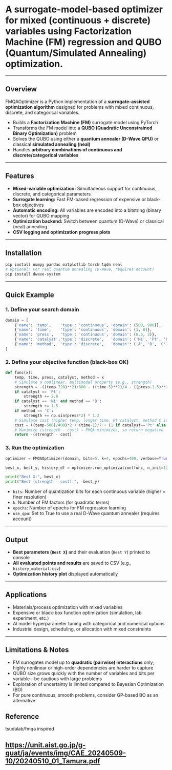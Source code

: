 
# A surrogate-model-based optimizer for mixed (continuous + discrete) variables using Factorization Machine (FM) regression and QUBO (Quantum/Simulated Annealing) optimization.

---

## Overview

FMQAOptimizer is a Python implementation of a **surrogate-assisted optimization algorithm** designed for problems with mixed continuous, discrete, and categorical variables.

* Builds a **Factorization Machine (FM)** surrogate model using PyTorch
* Transforms the FM model into a **QUBO (Quadratic Unconstrained Binary Optimization)** problem
* Solves the QUBO using either a **quantum annealer (D-Wave QPU)** or classical **simulated annealing (neal)**
* Handles **arbitrary combinations of continuous and discrete/categorical variables**

---

## Features

* **Mixed-variable optimization:** Simultaneous support for continuous, discrete, and categorical parameters
* **Surrogate learning:** Fast FM-based regression of expensive or black-box objectives
* **Automatic encoding:** All variables are encoded into a bitstring (binary vector) for QUBO mapping
* **Optimization backend:** Switch between quantum (D-Wave) or classical (neal) annealing
* **CSV logging and optimization progress plots**

---

## Installation

```bash
pip install numpy pandas matplotlib torch tqdm neal
# Optional: For real quantum annealing (D-Wave, requires account)
pip install dwave-system
```

---

## Quick Example

### 1. Define your search domain

```python
domain = [
    {'name': 'temp',    'type': 'continuous', 'domain': (500, 900)},         # Temperature
    {'name': 'time',    'type': 'continuous', 'domain': (1, 8)},             # Time (hours)
    {'name': 'press',   'type': 'continuous', 'domain': (0.5, 3)},           # Pressure (MPa)
    {'name': 'catalyst','type': 'discrete',   'domain': ('Ni', 'Pt', 'Fe')}, # Catalyst
    {'name': 'method',  'type': 'discrete',   'domain': ('A', 'B', 'C')},    # Processing Method
]
```

### 2. Define your objective function (black-box OK)

```python
def func(x):
    temp, time, press, catalyst, method = x
    # Simulate a nonlinear, multimodal property (e.g., strength)
    strength = -((temp-720)**2)/800 - ((time-5)**2)/4 - ((press-1.5)**2)*2
    if catalyst == 'Pt':
        strength += 2.0
    if catalyst == 'Ni' and method == 'B':
        strength += 1.5
    if method == 'C':
        strength += np.sin(press*2) * 1.2
    # Simulate cost (higher temp, longer time, Pt catalyst, method C is cheaper)
    cost = ((temp-500)/400)*2 + (time-1)/7 + (1 if catalyst=='Pt' else 0.5) - (0.7 if method=='C' else 0)
    # Maximize (strength - cost) → FMQA minimizes, so return negative
    return -(strength - cost)
```

### 3. Run the optimization

```python
optimizer = FMQAOptimizer(domain, bits=5, k=4, epochs=400, verbose=True, use_qpu=False)

best_x, best_y, history_df = optimizer.run_optimization(func, n_init=10, n_iter=20, csv_path="history_material.csv")

print("Best X:", best_x)
print("Best (strength - cost):", -best_y)
```

* `bits`: Number of quantization bits for each continuous variable (higher = finer resolution)
* `k`: Number of FM factors (for quadratic terms)
* `epochs`: Number of epochs for FM regression learning
* `use_qpu`: Set to True to use a real D-Wave quantum annealer (requires account)

---

## Output

* **Best parameters (`Best X`)** and their evaluation (`Best Y`) printed to console
* **All evaluated points and results** are saved to CSV (e.g., `history_material.csv`)
* **Optimization history plot** displayed automatically

---

## Applications

* Materials/process optimization with mixed variables
* Expensive or black-box function optimization (simulation, lab experiment, etc.)
* AI model hyperparameter tuning with categorical and numerical options
* Industrial design, scheduling, or allocation with mixed constraints

---

## Limitations & Notes

* FM surrogates model up to **quadratic (pairwise) interactions** only; highly nonlinear or high-order dependencies are harder to capture
* QUBO size grows quickly with the number of variables and bits per variable—be cautious with large problems
* Exploration of uncertainty is limited compared to Bayesian Optimization (BO)
* For pure continuous, smooth problems, consider GP-based BO as an alternative

## Reference

tsudalab/fmqa inspired

https://unit.aist.go.jp/g-quat/ja/events/img/CAE_20240509-10/20240510_01_Tamura.pdf
---
